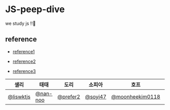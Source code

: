 # JS-peep-dive
we study js !!🐣


## reference 
- <a href="https://github.com/ssi02014/Front-Interview">reference1</a> 

- <a href="https://github.com/gyoogle/tech-interview-for-developer">reference2</a>

- <a href="https://github.com/DopplerHQ/awesome-interview-questions">reference3</a>


|샐리|태태|도리|소피아|호프|하리|우연|
|--|--|--|--|--|--|--|
|[@liswktjs](https://github.com/liswktjs)|[@nan-noo](https://github.com/nan-noo)|[@prefer2](https://github.com/prefer2)|[@soyi47](https://github.com/soyi47)|[@moonheekim0118](https://github.com/moonheekim0118)|[@LAH1203](https://github.com/LAH1203)|[@ronci](https://github.com/ronci)|
